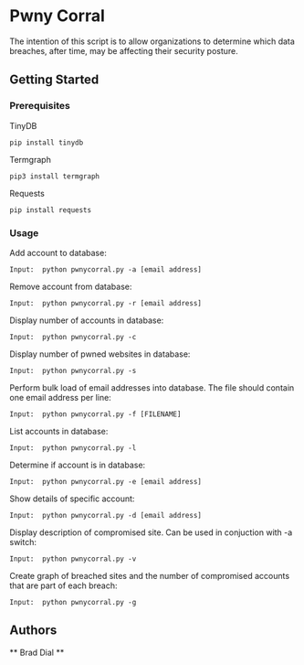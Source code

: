 # Pwny Corral

The intention of this script is to allow organizations
to determine which data breaches, after time, may be 
affecting their security posture.

## Getting Started



### Prerequisites

TinyDB
```
pip install tinydb
```
Termgraph
```
pip3 install termgraph
```
Requests
```
pip install requests
```

### Usage

Add account to database:
```
Input:  python pwnycorral.py -a [email address]
```

Remove account from database:

```
Input:  python pwnycorral.py -r [email address]
```

Display number of accounts in database:

```
Input:  python pwnycorral.py -c
```

Display number of pwned websites in database:

```
Input:  python pwnycorral.py -s
```

Perform bulk load of email addresses into database.  The file should
contain one email address per line:

```
Input:  python pwnycorral.py -f [FILENAME]
```

List accounts in database:

```
Input:  python pwnycorral.py -l
```

Determine if account is in database:

```
Input:  python pwnycorral.py -e [email address]
```

Show details of specific account:

```
Input:  python pwnycorral.py -d [email address]
```

Display description of compromised site.  Can be used in conjuction with -a switch:

```
Input:  python pwnycorral.py -v
```

Create graph of breached sites and the number of compromised accounts that are part of each breach:

```
Input:  python pwnycorral.py -g
```


## Authors

** Brad Dial **
